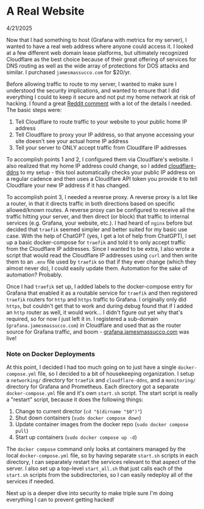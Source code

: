# A Real Website

4/21/2025

Now that I had something to host (Grafana with metrics for my server), I wanted to have a real web address where anyone could access it. I looked at a few different web domain lease platforms, but ultimately recognized Cloudflare as the best choice because of their great offering of services for DNS routing as well as the wide array of protections for DOS attacks and similar. I purchased `jamesmassucco.com` for $20/yr.

Before allowing traffic to route to my server, I wanted to make sure I understood the security implications, and wanted to ensure that I did everything I could to keep it secure and not put my home network at risk of hacking. I found a great [Reddit comment](https://www.reddit.com/r/webhosting/comments/as8f6q/comment/egskkmy/?utm_source=share&utm_medium=web3x&utm_name=web3xcss&utm_term=1&utm_content=share_button) with a lot of the details I needed. The basic steps were:

1. Tell Cloudflare to route traffic to your website to your public home IP address
2. Tell Cloudflare to proxy your IP address, so that anyone accessing your site doesn't see your actual home IP address
3. Tell your server to ONLY accept traffic from Cloudlfare IP addresses

To accomplish points 1 and 2, I configured them via Cloudflare's website. I also realized that my home IP address could change, so I added [cloudflare-ddns](https://hub.docker.com/r/favonia/cloudflare-ddns) to my setup - this tool automatically checks your public IP address on a regular cadence and then uses a Cloudlfare API token you provide it to tell Cloudflare your new IP address if it has changed.

To accomplish point 3, I needed a reverse proxy. A reverse proxy is a lot like a router, in that it directs traffic in both directions based on specific allowed/known routes. A reverse proxy can be configured to receive all the traffic hitting your server, and then direct (or block) that traffic to internal services (e.g. Grafana, your website, etc.). I had heard of `nginx` before but decided that `traefik` seemed simpler and better suited for my basic use case. With the help of ChatGPT (yes, I get a lot of help from ChatGPT), I set up a basic docker-compose for `traefik` and told it to only accept traffic from the Cloudflare IP addresses. Since I wanted to be extra, I also wrote a script that would read the Cloudflare IP addresses using `curl` and then write them to an `.env` file used by `traefik` so that if they ever change (which they almost never do), I could easily update them. Automation for the sake of automation? Probably.

Once I had `traefik` set up, I added labels to the docker-compose entry for Grafana that enabled it as a routable service for `traefik` and then registered `traefik` routers for `http` and `https` traffic to Grafana. I originally only did `https`, but couldn't get that to work and during debug found that if I added an `http` router as well, it would work... I didn't figure out yet why that's required, so for now I just left it in. I registered a sub-domain (`grafana.jamesmassucco.com`) in Cloudflare and used that as the router source for Grafana traffic, and boom - [grafana.jamesmassucco.com](https://grafana.jamesmassucco.com/) was live!

### Note on Docker Deployments

At this point, I decided I had too much going on to just have a single `docker-compose.yml` file, so I decided to a bit of housekeeping organization. I setup a `networking/` directory for `traefik` and `cloudflare-ddns`, and a `monitoring/` directory for Grafana and Prometheus. Each directory got a separate `docker-compose.yml` file and it's own `start.sh` script. The start script is really a "restart" script, because it does the following things:

1. Change to current director (`cd "$(dirname "$0")"`)
2. Shut down containers (`sudo docker compose down`)
3. Update container images from the docker repo (`sudo docker compose pull`)
4. Start up containers (`sudo docker compose up -d`)

The `docker compose` command only looks at containers managed by the local `docker-compose.yml` file, so by having separate `start.sh` scripts in each directory, I can separately restart the services relevant to that aspect of the server. I also set up a top-level `start_all.sh` that just calls each of the `start.sh` scripts from the subdirectories, so I can easily redeploy all of the services if needed.

Next up is a deeper dive into security to make triple sure I'm doing everything I can to prevent getting hacked!
